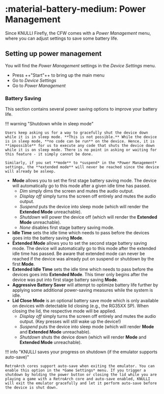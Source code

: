 # :material-battery-medium: Power Management

Since KNULLI Firefly, the CFW comes with a *Power Management* menu, where you can adjust settings to save some battery life.

## Setting up power management

You will find the *Power Management* settings in the *Device Settings* menu.

* Press ++"Start"++ to bring up the main menu
* Go to *Device Settings*
* Go to *Power Management*

### Battery Saving

This section contains several power saving options to improve your battery life.

!!! warning "Shutdown while in sleep mode"

    Users keep asking us for a way to gracefully shut the device down while it is in sleep mode. **This is not possible.** While the device is in sleep mode, **no code can be run** on the device. Hence, it is **impossible** for us to execute any code that shuts the device down while it is on sleep mode. There is no point in asking or waiting for this feature - it simply cannot be done.

    Similarly, if you set **mode** to *suspend* in the *Power Management* settings, the **extended mode** will never be reached since the device will already be asleep.

* **Mode** allows you to set the first stage battery saving mode. The device will automatically go to this mode after a given idle time has passed.
    * *Dim* simply dims the screen and mutes the audio output.
    * *Display off* simply turns the screen off entirely and mutes the audio output.
    * *Suspend* puts the device into sleep mode (which will render the **Extended Mode** unreachable).
    * *Shutdown* will power the device off (which will render the **Extended Mode** unreachable).
    * *None* disables first stage battery saving mode.
* **Idle Time** sets the idle time which needs to pass before the devices goes into the battery saving **Mode**.
* **Extended Mode** allows you to set the second stage battery saving mode. The device will automatically go to this mode after the extended idle time has passed. Be aware that extended mode can never be reached if the device was already put on suspend or shutdown by the first **Mode**.
* **Extended Idle Time** sets the idle time which needs to pass before the devices goes into **Extended Mode**. This timer only begins after the device was put into first stage battery saving **Mode**.
* **Aggressive Battery Saver** will attempt to optimize battery life further by applying some additional power-saving measures while the system is idle.
* **Lid Close Mode** is an optional battery save mode which is only available on devices with detectable lid closing (e.g., the RG35XX SP). When closing the lid, the respective mode will be applied.
    * *Display off* simply turns the screen off entirely and mutes the audio output. (Key presses will still wake up the device!)
    * *Suspend* puts the device into sleep mode (which will render **Mode** and **Extended Mode** unreachable).
    * *Shutdown* shuts the device down (which will render **Mode** and **Extended Mode** unreachable).

!!! info "KNULLI saves your progress on shutdown (if the emulator supports auto-save)"

    RetroArch cores support auto-save when exiting the emulator. You can enable this option in the *Game Settings* menu. If you trigger a shutdown by holding the power button or closing the lid while you are playing a game with a RetroArch core and auto-save enabled, KNULLI will exit the emulator gracefully and let it perform auto-save before the device is shut down.
